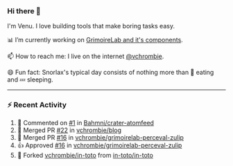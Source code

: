 ### Hi there 👋

I'm Venu. I love building tools that make boring tasks easy.

📊 I’m currently working on [GrimoireLab and it's components](https://chaoss.github.io/grimoirelab).

📫 How to reach me: I live on the internet [@vchrombie](https://www.google.co.in/search?q=vchrombie).

😄 Fun fact: Snorlax's typical day consists of nothing more than :doughnut: eating and :zzz: sleeping.

---

### :zap: Recent Activity

<!--RECENT_ACTIVITY:start-->
1. 💬 Commented on [#1](https://github.com/Bahmni/crater-atomfeed/pull/1#issuecomment-1245498591) in [Bahmni/crater-atomfeed](https://github.com/Bahmni/crater-atomfeed)
2. 🎉 Merged PR [#22](https://github.com/vchrombie/blog/pull/22) in [vchrombie/blog](https://github.com/vchrombie/blog)
3. 🎉 Merged PR [#16](https://github.com/vchrombie/grimoirelab-perceval-zulip/pull/16) in [vchrombie/grimoirelab-perceval-zulip](https://github.com/vchrombie/grimoirelab-perceval-zulip)
4. 👍 Approved [#16](https://github.com/vchrombie/grimoirelab-perceval-zulip/pull/16#pullrequestreview-1103462527) in [vchrombie/grimoirelab-perceval-zulip](https://github.com/vchrombie/grimoirelab-perceval-zulip)
5. 🔱 Forked [vchrombie/in-toto](https://github.com/vchrombie/in-toto) from [in-toto/in-toto](https://github.com/in-toto/in-toto)
<!--RECENT_ACTIVITY:end-->

<!--
**vchrombie/vchrombie** is a ✨ _special_ ✨ repository because its `README.md` (this file) appears on your GitHub profile.

Here are some ideas to get you started:

- 🔭 I’m currently working on ...
- 🌱 I’m currently learning ...
- 👯 I’m looking to collaborate on ...
- 🤔 I’m looking for help with ...
- 💬 Ask me about ...
- 📫 How to reach me: ...
- 😄 Pronouns: ...
- ⚡ Fun fact: ...
-->

